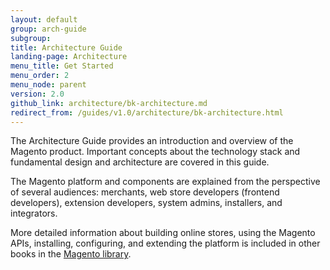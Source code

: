 ```yaml
---
layout: default
group: arch-guide
subgroup:
title: Architecture Guide
landing-page: Architecture
menu_title: Get Started
menu_order: 2
menu_node: parent
version: 2.0
github_link: architecture/bk-architecture.md
redirect_from: /guides/v1.0/architecture/bk-architecture.html
---
```


The Architecture Guide provides an introduction and overview of the Magento product. Important concepts about the technology stack and fundamental design and architecture are covered in this guide.

The Magento platform and components are explained from the perspective of several audiences: merchants, web store developers (frontend developers), extension developers, system admins, installers, and integrators.

More detailed information about building online stores, using the Magento APIs, installing, configuring, and extending the platform is included in other books in the <a href="{{ site.baseurl }}index.html">Magento library</a>.
